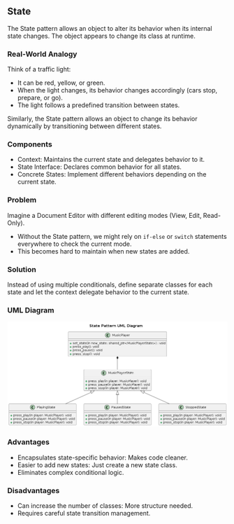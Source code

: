 ## State
The State pattern allows an object to alter its behavior when its internal state changes. The object appears to change its class at runtime.

### Real-World Analogy
Think of a traffic light:

- It can be red, yellow, or green.
- When the light changes, its behavior changes accordingly (cars stop, prepare, or go).
- The light follows a predefined transition between states.

Similarly, the State pattern allows an object to change its behavior dynamically by transitioning between different states.

### Components
- Context: Maintains the current state and delegates behavior to it.
- State Interface: Declares common behavior for all states.
- Concrete States: Implement different behaviors depending on the current state.

### Problem
Imagine a Document Editor with different editing modes (View, Edit, Read-Only).

- Without the State pattern, we might rely on `if-else` or `switch` statements everywhere to check the current mode.
- This becomes hard to maintain when new states are added.

### Solution
Instead of using multiple conditionals, define separate classes for each state and let the context delegate behavior to the current state.

### UML Diagram
<p align="center">
  <img src="../../out/Behavioral_Design_Pattern/State/state/state.png">
</p>

### Advantages
- Encapsulates state-specific behavior: Makes code cleaner.
- Easier to add new states: Just create a new state class.
- Eliminates complex conditional logic.

### Disadvantages
- Can increase the number of classes: More structure needed.
- Requires careful state transition management.
